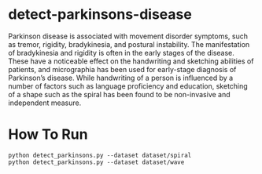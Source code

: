 # detect-parkinsons-disease

Parkinson disease is associated with movement disorder symptoms, such as tremor, rigidity, bradykinesia, and postural instability. The manifestation of bradykinesia and rigidity is often in the early stages of the disease. These have a noticeable effect on the handwriting and sketching abilities of patients, and micrographia has been used for early-stage diagnosis of Parkinson’s disease. While handwriting of a person is influenced by a number of factors such as language proficiency and education, sketching of a shape such as the spiral has been found to be non-invasive and independent measure.


# How To Run
```
python detect_parkinsons.py --dataset dataset/spiral
python detect_parkinsons.py --dataset dataset/wave
```
 
